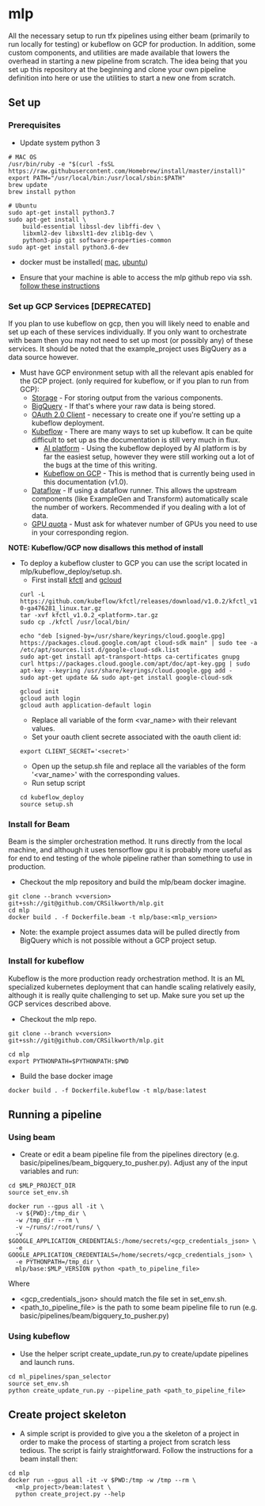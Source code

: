 # mlp
All the necessary setup to run tfx pipelines using either beam (primarily to run locally for testing) or kubeflow on GCP for production. In addition, some custom components, and utilities are made available that lowers the overhead in starting a new pipeline from scratch. The idea being that you set up this repository at the beginning and clone your own pipeline definition into here or use the utilities to start a new one from scratch.

## Set up
### Prerequisites
* Update system python 3
```
# MAC OS
/usr/bin/ruby -e "$(curl -fsSL https://raw.githubusercontent.com/Homebrew/install/master/install)"
export PATH="/usr/local/bin:/usr/local/sbin:$PATH"
brew update
brew install python

# Ubuntu
sudo apt-get install python3.7
sudo apt-get install \
    build-essential libssl-dev libffi-dev \
    libxml2-dev libxslt1-dev zlib1g-dev \
    python3-pip git software-properties-common
sudo apt-get install python3.6-dev
```

* docker must be installed( [mac](https://docs.docker.com/docker-for-mac/install/), [ubuntu](https://docs.docker.com/install/linux/docker-ce/ubuntu/))

* Ensure that your machine is able to access the mlp github repo via ssh. [follow these instructions](https://help.github.com/articles/generating-a-new-ssh-key-and-adding-it-to-the-ssh-agent/)

### Set up GCP Services [__DEPRECATED__]


If you plan to use kubeflow on gcp, then you will likely need to enable and set up each of these services individually. If you only want to orchestrate with beam then you may not need to set up most (or possibly any) of these services. It should be noted that the example_project uses BigQuery as a data source however.

* Must have GCP environment setup with all the relevant apis enabled for the GCP project. (only required for kubeflow, or if you plan to run from GCP):
  * [Storage](https://console.cloud.google.com/compute/instances) - For storing output from the various components.
  * [BigQuery](https://console.cloud.google.com/apis/api/bigquery.googleapis.com/overview) - If that's where your raw data is being stored.
  * [OAuth 2.0 Client](https://console.cloud.google.com/apis/credentials) - necessary to create one if you're setting up a kubeflow deployment.
  * [Kubeflow](https://www.kubeflow.org/docs/) - There are many ways to set up kubeflow. It can be quite difficult to set up as the documentation is still very much in flux.
    * [AI platform](https://console.cloud.google.com/ai-platform/pipelines) - Using the kubeflow deployed by AI platform is by far the easiest setup, however they were still working out a lot of the bugs at the time of this writing.
    * [Kubeflow on GCP](https://www.kubeflow.org/docs/gke/deploy/) - This is method that is currently being used in this documentation (v1.0).
  * [Dataflow](https://console.cloud.google.com/dataflow) - If using a dataflow runner. This allows the upstream components (like ExampleGen and Transform) automatically scale the number of workers. Recommended if you dealing with a lot of data.
  * [GPU quota](https://console.cloud.google.com/iam-admin/quotas) - Must ask for whatever number of GPUs you need to use in your corresponding region.

__NOTE: Kubeflow/GCP now disallows this method of install__
* To deploy a kubeflow cluster to GCP you can use the script located in mlp/kubeflow_deploy/setup.sh.
  * First install [kfctl](https://github.com/kubeflow/kfctl/releases/tag/v1.0.2) and [gcloud](https://cloud.google.com/sdk/docs/downloads-apt-get)
  ```
  curl -L https://github.com/kubeflow/kfctl/releases/download/v1.0.2/kfctl_v1.0.2-0-ga476281_linux.tar.gz
  tar -xvf kfctl_v1.0.2_<platform>.tar.gz
  sudo cp ./kfctl /usr/local/bin/

  echo "deb [signed-by=/usr/share/keyrings/cloud.google.gpg] https://packages.cloud.google.com/apt cloud-sdk main" | sudo tee -a /etc/apt/sources.list.d/google-cloud-sdk.list
  sudo apt-get install apt-transport-https ca-certificates gnupg
  curl https://packages.cloud.google.com/apt/doc/apt-key.gpg | sudo apt-key --keyring /usr/share/keyrings/cloud.google.gpg add -
  sudo apt-get update && sudo apt-get install google-cloud-sdk

  gcloud init
  gcloud auth login
  gcloud auth application-default login
  ```
  * Replace all variable of the form <var_name> with their relevant values.
  * Set your oauth client secrete associated with the oauth client id:
  ```
  export CLIENT_SECRET='<secret>'
  ```
  * Open up the setup.sh file and replace all the variables of the form '<var_name>' with the corresponding values.
  * Run setup script
  ```
  cd kubeflow_deploy
  source setup.sh
  ```

### Install for Beam
Beam is the simpler orchestration method. It runs directly from the local machine, and although it uses tensorflow gpu it is probably more useful as for end to end testing of the whole pipeline rather than something to use in production.

* Checkout the mlp repository and build the mlp/beam docker imagine.
```
git clone --branch v<version> git+ssh://git@github.com/CRSilkworth/mlp.git
cd mlp
docker build . -f Dockerfile.beam -t mlp/base:<mlp_version>
```

* Note: the example project assumes data will be pulled directly from BigQuery which is not possible without a GCP project setup.

### Install for kubeflow
Kubeflow is the more production ready orchestration method. It is an ML specialized kubernetes deployment that can handle scaling relatively easily, although it is really quite challenging to set up. Make sure you set up the GCP services described above.

* Checkout the mlp repo.
```
git clone --branch v<version> git+ssh://git@github.com/CRSilkworth/mlp.git

cd mlp
export PYTHONPATH=$PYTHONPATH:$PWD
```

* Build the base docker image
```
docker build . -f Dockerfile.kubeflow -t mlp/base:latest
```

## Running a pipeline
### Using beam
* Create or edit a beam pipeline file from the pipelines directory (e.g. basic/pipelines/beam_bigquery_to_pusher.py). Adjust any of the input variables and run:
```
cd $MLP_PROJECT_DIR
source set_env.sh

docker run --gpus all -it \
  -v ${PWD}:/tmp_dir \
  -w /tmp_dir --rm \
  -v ~/runs/:/root/runs/ \
  -v $GOOGLE_APPLICATION_CREDENTIALS:/home/secrets/<gcp_credentials_json> \
  -e GOOGLE_APPLICATION_CREDENTIALS=/home/secrets/<gcp_credentials_json> \
  -e PYTHONPATH=/tmp_dir \
  mlp/base:$MLP_VERSION python <path_to_pipeline_file>
```
Where
  * <gcp_credentials_json> should match the file set in set_env.sh.
  * <path_to_pipeline_file> is the path to some beam pipeline file to run (e.g. basic/pipelines/beam/bigquery_to_pusher.py)

### Using kubeflow
* Use the helper script create_update_run.py to create/update pipelines and launch runs.
```
cd ml_pipelines/span_selector
source set_env.sh
python create_update_run.py --pipeline_path <path_to_pipeline_file>
```
## Create project skeleton
* A simple script is provided to give you a the skeleton of a project in order to make the process of starting a project from scratch less tedious. The script is fairly straightforward. Follow the instructions for a beam install then:
```
cd mlp
docker run --gpus all -it -v $PWD:/tmp -w /tmp --rm \
  <mlp_project>/beam:latest \
  python create_project.py --help
```
